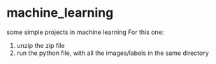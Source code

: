 # machine_learning
some simple projects in machine learning
For this one:
1) unzip the zip file
2) run the python file, with all the images/labels in the same directory

